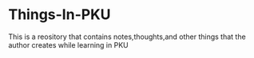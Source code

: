 # Things-In-PKU
This is a reository that contains notes,thoughts,and other things that the author creates while learning in PKU
